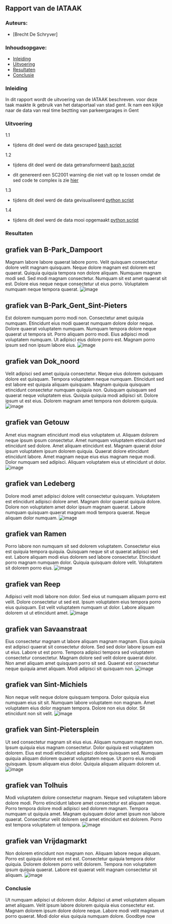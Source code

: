 ## Rapport van de IATAAK
### Auteurs:
 - [Brecht De Schryver]
### Inhoudsopgave:
 - [Inleiding](#inleiding)
 - [Uitvoering](#uitvoering)
 - [Resultaten](#resultaten)
 - [Conclusie](#conclusie)
### Inleiding
In dit rapport wordt de uitvoering van de IATAAK beschreven. voor deze taak maakte ik gebruik van het dataportaal van stad gent. Ik nam een kijkje naar de data van real time beztting van parkeergarages in Gent
### Uitvoering
1.1
 - tijdens dit deel werd de data gescraped
[bash script](https://github.com/BrechtDeSchryver/iataak/blob/main/scripts/webscraper.sh)

1.2
 - tijdens dit deel werd de data getransformeerd
[bash script](https://github.com/BrechtDeSchryver/iataak/blob/main/scripts/transform.sh)

 - dit genereerd een SC2001 warning die niet valt op te lossen omdat de sed code te complex is zie [hier](https://www.shellcheck.net/wiki/SC2001)

1.3
 - tijdens dit deel werd de data gevisualiseerd
[python script](https://github.com/BrechtDeSchryver/iataak/blob/main/scripts/raport.py)

1.4
 - tijdens dit deel werd de data mooi opgemaakt
[python script](https://github.com/BrechtDeSchryver/iataak/blob/main/scripts/report.py)
### Resultaten
## grafiek van B-Park_Dampoort
Magnam labore labore quaerat labore porro. Velit quisquam consectetur dolore velit magnam quisquam. Neque dolore magnam est dolorem est quaerat. Quiquia quiquia tempora non dolore aliquam. Numquam magnam modi sed. Sed modi magnam consectetur. Numquam sit est amet quaerat sit est. Dolore eius neque neque consectetur ut eius porro. Voluptatem numquam neque tempora quaerat.
![image](https://github.com/BrechtDeSchryver/iataak/blob/main/csvimage/B-Park_Dampoort.csv.png)
## grafiek van B-Park_Gent_Sint-Pieters
Est dolorem numquam porro modi non. Consectetur amet quiquia numquam. Etincidunt eius modi quaerat numquam dolore dolor neque. Dolore quaerat voluptatem numquam. Numquam tempora dolore neque quaerat ut tempora sit. Porro aliquam porro modi. Eius adipisci modi voluptatem numquam. Ut adipisci eius dolore porro est. Magnam porro ipsum sed non ipsum labore eius.
![image](https://github.com/BrechtDeSchryver/iataak/blob/main/csvimage/B-Park_Gent_Sint-Pieters.csv.png)
## grafiek van Dok_noord
Velit adipisci sed amet quiquia consectetur. Neque eius dolorem quisquam dolore est quisquam. Tempora voluptatem neque numquam. Etincidunt sed est labore est quiquia aliquam quisquam. Magnam quiquia quisquam etincidunt consectetur numquam quiquia non. Quisquam quisquam sed quaerat neque voluptatem eius. Quiquia quiquia modi adipisci sit. Dolore ipsum ut est eius. Dolorem magnam amet tempora non dolorem quiquia.
![image](https://github.com/BrechtDeSchryver/iataak/blob/main/csvimage/Dok_noord.csv.png)
## grafiek van Getouw
Amet eius magnam etincidunt modi eius voluptatem ut. Aliquam dolorem neque ipsum ipsum consectetur. Amet numquam voluptatem etincidunt sed etincidunt sed dolore. Amet aliquam etincidunt est. Magnam quaerat dolor ipsum voluptatem ipsum dolorem quiquia. Quaerat dolore etincidunt etincidunt labore. Amet magnam neque eius eius magnam neque modi. Dolor numquam sed adipisci. Aliquam voluptatem eius ut etincidunt ut dolor.
![image](https://github.com/BrechtDeSchryver/iataak/blob/main/csvimage/Getouw.csv.png)
## grafiek van Ledeberg
Dolore modi amet adipisci dolore velit consectetur quisquam. Voluptatem est etincidunt adipisci dolore amet. Magnam dolor quaerat quiquia dolore. Dolore non voluptatem amet dolor ipsum magnam quaerat. Labore numquam quisquam quaerat magnam modi tempora quaerat. Neque aliquam dolor numquam.
![image](https://github.com/BrechtDeSchryver/iataak/blob/main/csvimage/Ledeberg.csv.png)
## grafiek van Ramen
Porro labore non numquam sit sed dolorem voluptatem. Consectetur eius est quiquia tempora quiquia. Quisquam neque sit ut quaerat adipisci sed est. Labore aliquam modi eius dolorem sed labore consectetur. Etincidunt porro magnam numquam dolor. Quiquia quisquam dolore velit. Voluptatem sit dolorem porro eius.
![image](https://github.com/BrechtDeSchryver/iataak/blob/main/csvimage/Ramen.csv.png)
## grafiek van Reep
Adipisci velit modi labore non dolor. Sed eius ut numquam aliquam porro est velit. Dolore consectetur ut sed est. Ipsum voluptatem eius tempora porro eius quisquam. Est velit voluptatem numquam ut dolor. Labore aliquam dolorem ut ut etincidunt amet.
![image](https://github.com/BrechtDeSchryver/iataak/blob/main/csvimage/Reep.csv.png)
## grafiek van Savaanstraat
Eius consectetur magnam ut labore aliquam magnam magnam. Eius quiquia est adipisci quaerat sit consectetur dolore. Sed sed dolor labore ipsum est ut eius. Labore ut est porro. Tempora adipisci tempora sed voluptatem consectetur consectetur. Magnam dolore sed velit dolore quaerat dolor. Non amet aliquam amet quisquam porro sit sed. Quaerat est consectetur neque quiquia amet aliquam. Modi adipisci sit quisquam non.
![image](https://github.com/BrechtDeSchryver/iataak/blob/main/csvimage/Savaanstraat.csv.png)
## grafiek van Sint-Michiels
Non neque velit neque dolore quisquam tempora. Dolor quiquia eius numquam eius sit sit. Numquam labore voluptatem non magnam. Amet voluptatem eius dolor magnam tempora. Dolore non eius dolor. Sit etincidunt non sit velit.
![image](https://github.com/BrechtDeSchryver/iataak/blob/main/csvimage/Sint-Michiels.csv.png)
## grafiek van Sint-Pietersplein
Ut sed consectetur magnam sit eius eius. Aliquam numquam magnam non. Ipsum quiquia eius magnam consectetur. Dolor quiquia est voluptatem dolorem. Eius est modi etincidunt adipisci dolore quisquam sed. Numquam quiquia aliquam dolorem quaerat voluptatem neque. Ut porro eius modi quisquam. Ipsum aliquam eius dolor. Quiquia aliquam aliquam dolorem ut.
![image](https://github.com/BrechtDeSchryver/iataak/blob/main/csvimage/Sint-Pietersplein.csv.png)
## grafiek van Tolhuis
Modi voluptatem dolore consectetur magnam. Neque sed voluptatem labore dolore modi. Porro etincidunt labore amet consectetur est aliquam neque. Porro tempora dolore modi adipisci sed dolorem magnam. Tempora numquam ut quiquia amet. Magnam quisquam dolor amet ipsum non labore quaerat. Consectetur velit dolorem sed amet etincidunt est dolorem. Porro est tempora voluptatem ut tempora.
![image](https://github.com/BrechtDeSchryver/iataak/blob/main/csvimage/Tolhuis.csv.png)
## grafiek van Vrijdagmarkt
Non dolorem etincidunt non magnam non. Aliquam labore neque aliquam. Porro est quiquia dolore est est est. Consectetur quiquia tempora dolor quiquia. Dolorem dolorem porro velit dolorem. Tempora non voluptatem ipsum quiquia quaerat. Labore est quaerat velit magnam consectetur sit aliquam.
![image](https://github.com/BrechtDeSchryver/iataak/blob/main/csvimage/Vrijdagmarkt.csv.png)
### Conclusie
Ut numquam adipisci ut dolorem dolor. Adipisci ut amet voluptatem aliquam amet aliquam. Velit ipsum labore dolorem quiquia eius consectetur est. Magnam dolorem ipsum dolore dolore neque. Labore modi velit magnam ut porro quaerat. Modi dolor eius quiquia numquam dolore.
Goodbye now